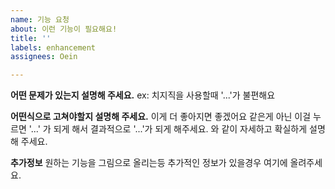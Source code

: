 ```yaml
---
name: 기능 요청
about: 이런 기능이 필요해요!
title: ''
labels: enhancement
assignees: Oein

---
```


**어떤 문제가 있는지 설명해 주세요.**
ex: 치지직을 사용할때 '...'가 불편해요

**어떤식으로 고쳐야할지 설명해 주세요.**
이게 더 좋아지면 좋겠어요 같은게 아닌 이걸 누르면 '...' 가 되게 해서 결과적으로 '...'가 되게 해주세요. 와 같이 자세하고 확실하게 설명해 주세요.

**추가정보**
원하는 기능을 그림으로 올리는등 추가적인 정보가 있을경우 여기에 올려주세요.
